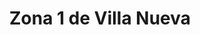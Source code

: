 ---
title: Zona 1 de Villa Nueva
url: /zona-1-de-villa-nueva/
latitude: 14.525
longitude: -90.588
---